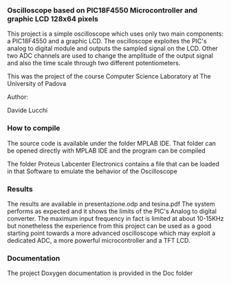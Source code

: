 ### Oscilloscope based on PIC18F4550 Microcontroller and graphic LCD 128x64 pixels


This project is a simple oscilloscope which uses only two main components: a PIC18F4550 and a graphic LCD. The oscilloscope exploites the PIC's analog to digital module and outputs the sampled signal on the LCD. Other two ADC channels are used to change the amplitude of the output signal and also the time scale through two different potentiometers. 

This was the project of the course Computer Science Laboratory at The University of Padova

Author:

Davide Lucchi

### How to compile
The source code is available under the folder MPLAB IDE. That folder can be opened directly with MPLAB IDE and the program can be compiled

The folder Proteus Labcenter Electronics contains a file that can be loaded in that Software to emulate the behavior of the Oscilloscope

### Results
The results are available in presentazione.odp and tesina.pdf The system performs as expected and it shows the limits of the PIC's Analog to digital converter. The maximum input frequency in fact is limited at about 10-15KHz but nonetheless the experience from this project can be used as a good starting point towards a more advanced oscilloscope which may exploit a dedicated ADC, a more powerful microcontroller and a TFT LCD.
### Documentation
The project Doxygen documentation is provided in the Doc folder
